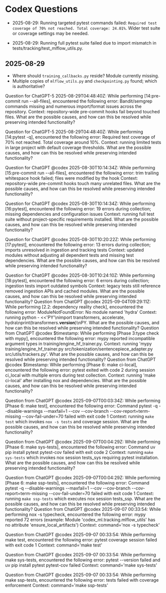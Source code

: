 # Codex Questions

- 2025-08-29: Running targeted pytest commands failed: `Required test coverage of 70% not reached. Total coverage: 24.01%`. Wider test suite or coverage settings may be needed.

- 2025-08-29: Running full pytest suite failed due to import mismatch in tests/tracking/test_mlflow_utils.py.

## 2025-08-29
- Where should `training_callbacks.py` reside? Module currently missing.
- Multiple copies of `mlflow_utils.py` and `checkpointing.py` found; which is authoritative?

Question for ChatGPT-5 2025-08-29T04:48:40Z:
While performing [14:pre-commit run --all-files], encountered the following error:
Bandit/semgrep commands missing and numerous import/format issues across the repository.
Context: repository-wide pre-commit hooks fail beyond touched files.
What are the possible causes, and how can this be resolved while preserving intended functionality?

Question for ChatGPT-5 2025-08-29T04:48:40Z:
While performing [14:pytest -q], encountered the following error:
Required test coverage of 70% not reached. Total coverage around 10%.
Context: running limited tests in large project with default coverage thresholds.
What are the possible causes, and how can this be resolved while preserving intended functionality?

Question for ChatGPT @codex 2025-08-30T10:14:34Z:
While performing [15:pre-commit run --all-files], encountered the following error:
trim trailing whitespace hook failed; files were modified by the hook
Context: repository-wide pre-commit hooks touch many unrelated files.
What are the possible causes, and how can this be resolved while preserving intended functionality?

Question for ChatGPT @codex 2025-08-30T10:14:34Z:
While performing [16:pytest], encountered the following error:
19 errors during collection; missing dependencies and configuration issues
Context: running full test suite without project-specific requirements installed.
What are the possible causes, and how can this be resolved while preserving intended functionality?

Question for ChatGPT @codex 2025-08-30T10:20:22Z:
While performing [17:pytest], encountered the following error:
13 errors during collection; imports unresolved in ingestion and tracking tests
Context: updated modules without adjusting all dependent tests and missing test dependencies.
What are the possible causes, and how can this be resolved while preserving intended functionality?

Question for ChatGPT @codex 2025-08-30T10:24:10Z:
While performing [18:pytest], encountered the following error:
6 errors during collection; ingestion tests import outdated symbols
Context: legacy tests still reference removed ingestion APIs and cached modules.
What are the possible causes, and how can this be resolved while preserving intended functionality?
Question from ChatGPT @codex 2025-09-04T09:29:11Z: While performing [2.2: dependency reality check], encountered the following error: ModuleNotFoundError: No module named 'hydra' Context: running python - <<'PY'\nimport transformers, accelerate, hydra\nprint(transformers.__version__)\nPY. What are the possible causes, and how can this be resolved while preserving intended functionality?
Question from ChatGPT @codex $timestamp: While performing [Phase 3:type check with mypy], encountered the following error: mypy reported incompatible argument types in training/engine_hf_trainer.py. Context: running 'mypy training/engine_hf_trainer.py src/tokenization/sentencepiece_adapter.py src/utils/trackers.py'. What are the possible causes, and how can this be resolved while preserving intended functionality?
Question from ChatGPT @codex $timestamp: While performing [Phase 6: make ci-local], encountered the following error: pytest exited with code 2 during session ci_local with multiple errors during test collection. Context: running 'make ci-local' after installing nox and dependencies. What are the possible causes, and how can this be resolved while preserving intended functionality?

Question from ChatGPT @codex 2025-09-07T00:03:34Z:
While performing [Phase 6: make test], encountered the following error: Command pytest -q --disable-warnings --maxfail=1 --cov --cov-branch --cov-report=term-missing --cov-fail-under=70 failed with exit code 1
Context: running `make test` which invokes `nox -s tests` and coverage session.
What are the possible causes, and how can this be resolved while preserving intended functionality?

Question from ChatGPT @codex 2025-09-07T00:04:29Z:
While performing [Phase 6: make sys-tests], encountered the following error: Command uv pip install pytest pytest-cov failed with exit code 2
Context: running `make sys-tests` which invokes nox session tests_sys requiring pytest installation.
What are the possible causes, and how can this be resolved while preserving intended functionality?

Question from ChatGPT @codex 2025-09-07T00:04:29Z:
While performing [Phase 6: make ssp-tests], encountered the following error: Command pytest -q --disable-warnings --maxfail=1 --cov --cov-branch --cov-report=term-missing --cov-fail-under=70 failed with exit code 1
Context: running `make ssp-tests` which executes nox session tests_ssp.
What are the possible causes, and how can this be resolved while preserving intended functionality?
Question from ChatGPT @codex 2025-09-07 00:33:54:
While performing nox -s typecheck, encountered the following error: mypy reported 72 errors (example: Module 'codex_ml.tracking.mlflow_utils' has no attribute 'ensure_local_artifacts')
Context: command='nox -s typecheck'

Question from ChatGPT @codex 2025-09-07 00:33:54:
While performing make test, encountered the following error: pytest coverage session failed with exit code 1
Context: command='make test'

Question from ChatGPT @codex 2025-09-07 00:33:54:
While performing make sys-tests, encountered the following error: pytest --version failed and uv pip install pytest pytest-cov failed
Context: command='make sys-tests'

Question from ChatGPT @codex 2025-09-07 00:33:54:
While performing make ssp-tests, encountered the following error: tests failed with coverage enforcement
Context: command='make ssp-tests'
